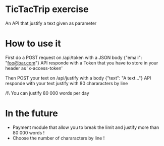 # TicTacTrip exercise

An API that justify a text given as parameter

# How to use it 

First do a POST request on /api/token with a JSON body {"email": "foo@bar.com"}
API responde with a Token that you have to store in your header as 'x-access-token'

Then POST your text on /api/justify with a body {"text": "A text..."}
API responde with your text justify with 80 chararacters by line

/!\ You can justify 80 000 words per day 

# In the future 
  - Payment module that allow you to break the limit and justify more than 80 000 words !
  - Choose the number of chararacters by line !